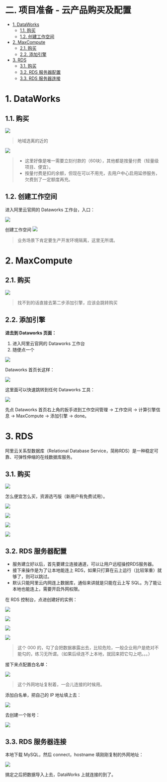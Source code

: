 # 二. 项目准备 - 云产品购买及配置 <!-- omit from toc -->

- [1. DataWorks](#1-dataworks)
  - [1.1. 购买](#11-购买)
  - [1.2. 创建工作空间](#12-创建工作空间)
- [2. MaxCompute](#2-maxcompute)
  - [2.1. 购买](#21-购买)
  - [2.2. 添加引擎](#22-添加引擎)
- [3. RDS](#3-rds)
  - [3.1. 购买](#31-购买)
  - [3.2. RDS 服务器配置](#32-rds-服务器配置)
  - [3.3. RDS 服务器连接](#33-rds-服务器连接)

# 1. DataWorks

## 1.1. 购买

![](assets/2023-12-22-22-25-30.png)

> 地域选离的近的

![](assets/2023-12-22-22-25-58.png)

> - 这里好像是唯一需要立刻付款的（60块），其他都是按量付费（轻量级项目、便宜）。
> - 按量付费是扣的余额，但现在可以不用充，去用户中心启用延停服务，欠费到了一定额度再充。


## 1.2. 创建工作空间

进入阿里云官网的 Dataworks 工作台，入口：
   
![](assets/2023-12-22-22-37-29.png)

创建工作空间
![](assets/2023-12-22-22-28-41.png)

> 业务场景下肯定要生产开发环境隔离，这里无所谓。

# 2. MaxCompute

## 2.1. 购买

![](assets/2023-12-22-22-30-45.png)

> 找不到的话直接去第二步添加引擎，应该会跳转购买

## 2.2. 添加引擎

**进去到 Dataworks 页面：**
1. 进入阿里云官网的 Dataworks 工作台
2. 随便点一个
   
![](assets/2023-12-22-22-38-40.png)

Dataworks 首页长这样：

![](assets/2023-12-22-22-39-33.png)

这里面可以快速跳转到任何 Dataworks 工具：

![](assets/2023-12-22-22-40-06.png)

先点 Dataworks 首页右上角的扳手进到工作空间管理 -> 工作空间 -> 计算引擎信息 -> MaxCompute -> 添加引擎 -> done。


# 3. RDS

阿里云关系型数据库（Relational Database Service，简称RDS）是一种稳定可靠、可弹性伸缩的在线数据库服务。

## 3.1. 购买

![](assets/2023-12-22-22-42-25.png)

怎么便宜怎么买，资源选丐版（新用户有免费试用）。

![](assets/2023-12-22-22-56-17.png)

![](assets/2023-12-22-22-56-45.png)

![](assets/2023-12-22-22-56-59.png)

![](assets/2023-12-22-22-57-21.png)

## 3.2. RDS 服务器配置

- 服务建立好以后，首先要建立连接通道，可以让用户远程操控RDS服务器。
- 接下来操作是为了让本地能连上 RDS，如果只打算在云上运行（比较笨重）就够了，则可以跳过。
- 默认只能阿里云内网连上数据库，通俗来讲就是只能在云上写 SQL。为了能让本地也能连上，需要开启外网权限。

在 RDS 控制台，点进创建好的实例：

![](assets/2023-12-22-23-00-28.png)

![](assets/2023-12-22-23-00-51.png)

![](assets/2023-12-22-22-52-13.png)

![](assets/2023-12-22-22-52-20.png)

> 这个 000 的，勾了会把数据暴露出去，比较危险，一般企业用户是绝对不能勾的，练习无所谓。（如果后续连不上本地，就回来把它勾上吧。。。）

接下来点配置白名单：

![](assets/2023-12-22-23-01-19.png)

> 这个外网地址复制着，一会儿连接的时候用。

添加白名单，把自己的 IP 地址填上去：

![](assets/2023-12-22-23-02-29.png)

去创建一个账号：

![](assets/2023-12-22-23-03-22.png)


## 3.3. RDS 服务器连接

本地下载 MySQL，然后 connect，hostname 填刚刚复制的外网地址：

![](assets/2023-12-22-23-05-24.png)

搞定之后把数据导入上去，DataWorks 上就连接的到了。
